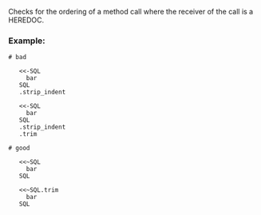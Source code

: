 Checks for the ordering of a method call where
the receiver of the call is a HEREDOC.

### Example:
    # bad

       <<-SQL
         bar
       SQL
       .strip_indent

       <<-SQL
         bar
       SQL
       .strip_indent
       .trim

    # good

       <<~SQL
         bar
       SQL

       <<~SQL.trim
         bar
       SQL
